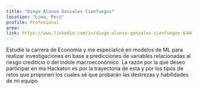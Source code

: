 ```yaml
---
title: "Diego Alonso Gonzales Cienfuegos"
location: "Lima, Perú"
profile: Profesional
area: 
link: https://www.linkedin.com/in/diego-alonso-gonzales-cienfuegos-64001a20a?utm_source=share&utm_campaign=share_via&utm_content=profile&utm_medium=android_app
---
```


Estudié la carrera de Economía y me especialicé en modelos de ML para realizar investigaciones en base a predicciones de variables relacionadas al riesgo crediticio o del índole macroeconómico. La razón por la que deseo participar en ma Hackaton es por la trayectoria de esta y por los tipos de retos que proponen los cuales sé que probarán las destrezas y habilidades de mi equipo